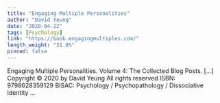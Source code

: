 ```yaml
---
title: "Engaging Multiple Personalities"
author: "David Yeung"
date: "2020-04-22"
tags: [Psychology]
link: "https://book.engagingmultiples.com/"
length_weight: "31.8%"
pinned: false
---
```


Engaging Multiple Personalities. Volume 4: The Collected Blog Posts. [...] Copyright © 2020
by David Yeung All rights reserved ISBN: 9798628359129 BISAC: Psychology / Psychopathology / Dissociative Identity ...
